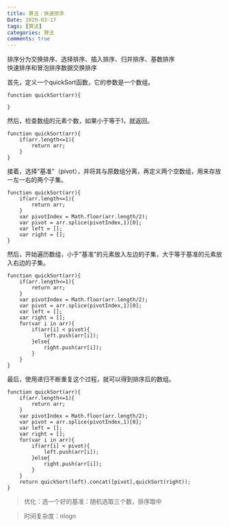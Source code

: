 ```yaml
---
title: 算法：快速排序
Date: 2020-03-17
tags: [算法]
categories: 算法
comments: true
---
```


排序分为交换排序、选择排序、插入排序、归并排序、基数排序   
快速排序和冒泡排序数据交换排序

首先，定义一个quickSort函数，它的参数是一个数组。

```
function quickSort(arr){
    
}
```

然后，检查数组的元素个数，如果小于等于1，就返回。

```
function quickSort(arr){
    if(arr.length<=1){
        return arr;
    }
}
```

接着，选择"基准"（pivot），并将其与原数组分离，再定义两个空数组，用来存放一左一右的两个子集。

```
function quickSort(arr){
    if(arr.length<=1){
        return arr;
    }
    var pivotIndex = Math.floor(arr.length/2);
    var pivot = arr.splice(pivotIndex,1)[0];
    var left = [];
    var right = [];
}
```

然后，开始遍历数组，小于"基准"的元素放入左边的子集，大于等于基准的元素放入右边的子集。

```
function quickSort(arr){
    if(arr.length<=1){
        return arr;
    }
    var pivotIndex = Math.floor(arr.length/2);
    var pivot = arr.splice(pivotIndex,1)[0];
    var left = [];
    var right = [];
    for(var i in arr){
        if(arr[i] < pivot){
            left.push(arr[i]);
        }else{
            right.push(arr[i]);
        }
    }
}
```

最后，使用递归不断重复这个过程，就可以得到排序后的数组。
```
function quickSort(arr){
    if(arr.length<=1){
        return arr;
    }
    var pivotIndex = Math.floor(arr.length/2);
    var pivot = arr.splice(pivotIndex,1)[0];
    var left = [];
    var right = [];
    for(var i in arr){
        if(arr[i] < pivot){
            left.push(arr[i]);
        }else{
            right.push(arr[i]);
        }
    }
    return quickSort(left).concat([pivot],quickSort(right));
}
```

> 优化：选一个好的基准：随机选取三个数，排序取中

> 时间复杂度：nlogn